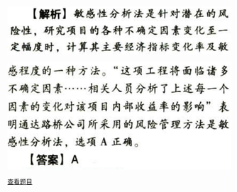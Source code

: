 ![](d20c3eccdbf07fef8e2f1183d6d7b1d0.png)

![](aa78e73cbd8d67714e7c944f6c9d2a30.png)

[查看题目](../风险与风险管理.本章真题.md#64-题目)

